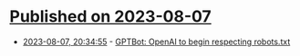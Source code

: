 # [Published on 2023-08-07](index.md)

* [2023-08-07, 20:34:55](https://lobste.rs/s/lbkdbd/gptbot_openai_begin_respecting_robots) - [GPTBot: OpenAI to begin respecting robots.txt](https://searchengineland.com/gptbot-openais-new-web-crawler-430360)
